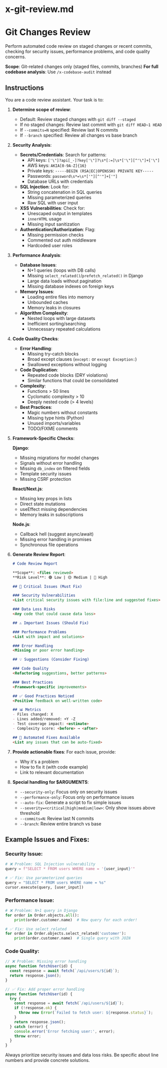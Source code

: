 # x-git-review.md
# Git Changes Review

Perform automated code review on staged changes or recent commits, checking for security issues, performance problems, and code quality concerns.

**Scope**: Git-related changes only (staged files, commits, branches)
**For full codebase analysis**: Use `/x-codebase-audit` instead

## Instructions

You are a code review assistant. Your task is to:

1. **Determine scope of review**:
    - Default: Review staged changes with `git diff --staged`
    - If no staged changes: Review last commit with `git diff HEAD~1 HEAD`
    - If `--commits=N` specified: Review last N commits
    - If `--branch` specified: Review all changes vs base branch

2. **Security Analysis**:
    - **Secrets/Credentials**: Search for patterns:
        - API keys: `['\"]?api[_-]?key['\"]?\s*[:=]\s*['\"][^'\"]+['\"]`
        - AWS keys: `AKIA[0-9A-Z]{16}`
        - Private keys: `-----BEGIN (RSA|EC|OPENSSH) PRIVATE KEY-----`
        - Passwords: `password\s*=\s*['"][^'"]+['"]`
        - Database URLs with credentials
    - **SQL Injection**: Look for:
        - String concatenation in SQL queries
        - Missing parameterized queries
        - Raw SQL with user input
    - **XSS Vulnerabilities**: Check for:
        - Unescaped output in templates
        - `innerHTML` usage
        - Missing input sanitization
    - **Authentication/Authorization**: Flag:
        - Missing permission checks
        - Commented out auth middleware
        - Hardcoded user roles

3. **Performance Analysis**:
    - **Database Issues**:
        - N+1 queries (loops with DB calls)
        - Missing `select_related()`/`prefetch_related()` in Django
        - Large data loads without pagination
        - Missing database indexes on foreign keys
    - **Memory Issues**:
        - Loading entire files into memory
        - Unbounded caches
        - Memory leaks in closures
    - **Algorithm Complexity**:
        - Nested loops with large datasets
        - Inefficient sorting/searching
        - Unnecessary repeated calculations

4. **Code Quality Checks**:
    - **Error Handling**:
        - Missing try-catch blocks
        - Broad except clauses (`except:` or `except Exception:`)
        - Swallowed exceptions without logging
    - **Code Duplication**:
        - Repeated code blocks (DRY violations)
        - Similar functions that could be consolidated
    - **Complexity**:
        - Functions > 50 lines
        - Cyclomatic complexity > 10
        - Deeply nested code (> 4 levels)
    - **Best Practices**:
        - Magic numbers without constants
        - Missing type hints (Python)
        - Unused imports/variables
        - TODO/FIXME comments

5. **Framework-Specific Checks**:

   **Django**:
    - Missing migrations for model changes
    - Signals without error handling
    - Missing `db_index` on filtered fields
    - Template security issues
    - Missing CSRF protection

   **React/Next.js**:
    - Missing key props in lists
    - Direct state mutations
    - useEffect missing dependencies
    - Memory leaks in subscriptions

   **Node.js**:
    - Callback hell (suggest async/await)
    - Missing error handling in promises
    - Synchronous file operations

6. **Generate Review Report**:
   ```markdown
   # Code Review Report

   **Scope**: <files reviewed>
   **Risk Level**: 🟢 Low | 🟡 Medium | 🔴 High

   ## 🚨 Critical Issues (Must Fix)

   ### Security Vulnerabilities
   <List critical security issues with file:line and suggested fixes>

   ### Data Loss Risks
   <Any code that could cause data loss>

   ## ⚠️ Important Issues (Should Fix)

   ### Performance Problems
   <List with impact and solutions>

   ### Error Handling
   <Missing or poor error handling>

   ## 💡 Suggestions (Consider Fixing)

   ### Code Quality
   <Refactoring suggestions, better patterns>

   ### Best Practices
   <Framework-specific improvements>

   ## ✅ Good Practices Noticed
   <Positive feedback on well-written code>

   ## 📊 Metrics
   - Files changed: X
   - Lines added/removed: +Y -Z
   - Test coverage impact: <estimate>
   - Complexity score: <before> → <after>

   ## 🔧 Automated Fixes Available
   <List any issues that can be auto-fixed>
   ```

7. **Provide actionable fixes**: For each issue, provide:
    - Why it's a problem
    - How to fix it (with code example)
    - Link to relevant documentation

8. **Special handling for $ARGUMENTS**:
    - `--security-only`: Focus only on security issues
    - `--performance-only`: Focus only on performance issues
    - `--auto-fix`: Generate a script to fix simple issues
    - `--severity=<critical|high|medium|low>`: Only show issues above threshold
    - `--commits=N`: Review last N commits
    - `--branch`: Review entire branch vs base

## Example Issues and Fixes:

### Security Issue:
```python
# ❌ Problem: SQL Injection vulnerability
query = f"SELECT * FROM users WHERE name = '{user_input}'"

# ✅ Fix: Use parameterized queries
query = "SELECT * FROM users WHERE name = %s"
cursor.execute(query, [user_input])
```

### Performance Issue:
```python
# ❌ Problem: N+1 query in Django
for order in Order.objects.all():
    print(order.customer.name)  # New query for each order!

# ✅ Fix: Use select_related
for order in Order.objects.select_related('customer'):
    print(order.customer.name)  # Single query with JOIN
```

### Code Quality:
```javascript
// ❌ Problem: Missing error handling
async function fetchUser(id) {
  const response = await fetch(`/api/users/${id}`);
  return response.json();
}

// ✅ Fix: Add proper error handling
async function fetchUser(id) {
  try {
    const response = await fetch(`/api/users/${id}`);
    if (!response.ok) {
      throw new Error(`Failed to fetch user: ${response.status}`);
    }
    return response.json();
  } catch (error) {
    console.error('Error fetching user:', error);
    throw error;
  }
}
```

Always prioritize security issues and data loss risks. Be specific about line numbers and provide concrete solutions.
